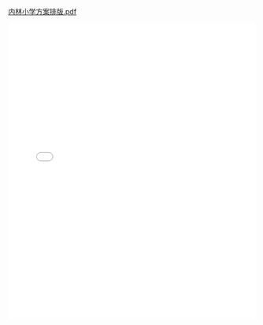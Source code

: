[内林小学方案排版.pdf](https://github.com/user-attachments/files/19539646/default.pdf)

<!-- Failed to upload "内林小学方案排版.pdf" -->
<center><embed src="[/pdf/mou.pdf](https://github.com/user-attachments/files/19539646/default.pdf)" width="100%" height="600"></center>


